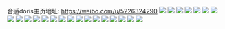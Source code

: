 合适doris主页地址: https://weibo.com/u/5226324290 
![](https://wx4.sinaimg.cn/mw2000/005HH7H4ly1h8v3yp94m0j31sc2dsqv6.jpg) 
![](https://wx4.sinaimg.cn/mw2000/005HH7H4ly1h8v3yneuxnj31o01o0b29.jpg) 
![](https://wx4.sinaimg.cn/mw2000/005HH7H4ly1h8v3yxueqwj33402c0kjo.jpg) 
![](https://wx4.sinaimg.cn/mw2000/005HH7H4ly1h8v3yquw8hj33402c0npd.jpg) 
![](https://wx4.sinaimg.cn/mw2000/005HH7H4ly1h8v3ypzjpqj33402c0u0x.jpg) 
![](https://wx4.sinaimg.cn/mw2000/005HH7H4ly1h8v3yshs83j32c03401kz.jpg) 
![](https://wx4.sinaimg.cn/mw2000/005HH7H4ly1h8v3yu2aatj33402c01l0.jpg) 
![](https://wx4.sinaimg.cn/mw2000/005HH7H4ly1h8v3yw910cj32c03401l1.jpg) 
![](https://wx4.sinaimg.cn/mw2000/005HH7H4ly1h8v3yz6mvij32c03407wj.jpg) 
![](https://wx4.sinaimg.cn/mw2000/005HH7H4ly1h8v3z1gsupj33402c0b2c.jpg) 
![](https://wx4.sinaimg.cn/mw2000/005HH7H4ly1h8v3z38zagj33402c0b2a.jpg) 
![](https://wx4.sinaimg.cn/mw2000/005HH7H4ly1h7r08spno4j31900u0dnz.jpg) 
![](https://wx4.sinaimg.cn/mw2000/005HH7H4ly1h7r08s71gxj30u00u0afg.jpg) 
![](https://wx4.sinaimg.cn/mw2000/005HH7H4ly1h7r08t3nj5j30u00u0jwi.jpg) 
![](https://wx4.sinaimg.cn/mw2000/005HH7H4ly1h7g3bf0xwgj30to1frjvz.jpg) 
![](https://wx4.sinaimg.cn/mw2000/005HH7H4ly1h7g3bfi7p6j31a20u0jz7.jpg) 
![](https://wx4.sinaimg.cn/mw2000/005HH7H4ly1h7g3bg2l1ij30u0192gnt.jpg) 
![](https://wx4.sinaimg.cn/mw2000/005HH7H4ly1h7g3bgk546j30u0140myy.jpg) 
![](https://wx4.sinaimg.cn/mw2000/005HH7H4ly1h7g3bh7546j30u00u0n1c.jpg) 
![](https://wx4.sinaimg.cn/mw2000/005HH7H4ly1h7g3beqskij31ac0u0ace.jpg) 
![](https://wx4.sinaimg.cn/mw2000/005HH7H4ly1gxifgzfxn9j30u0156tgw.jpg) 
![](https://wx4.sinaimg.cn/mw2000/005HH7H4ly1gxifh000noj30u014pn5h.jpg) 
![](https://wx4.sinaimg.cn/mw2000/005HH7H4ly1gxifh08pwvj30u015pwly.jpg) 

